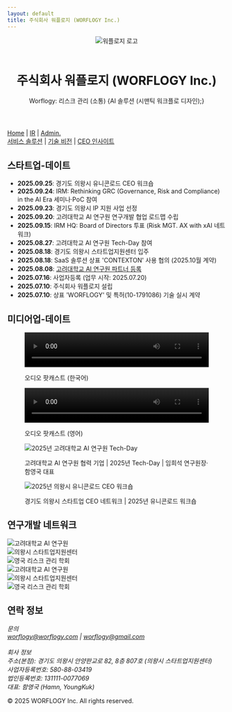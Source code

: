 ```yaml
---
layout: default
title: 주식회사 워플로지 (WORFLOGY Inc.)
---
```


<main>
  <header>
    <img src="{{ site.baseurl }}/assets/images/worflogy_logo.svg" alt="워플로지 로고" style="max-height: 60px; margin-bottom: 1.5em;">
    <h1>주식회사 워플로지 (WORFLOGY Inc.)</h1>
    <p>Worflogy: 리스크 관리 (소통) {AI 솔루션 (시맨틱 워크플로 디자인);}</p>
  </header>

  <nav>
    <a href="{{ site.baseurl }}/">Home</a> |
    <a href="#">IR</a> |
    <a href="https://docs.google.com/spreadsheets/d/1lVdA_YIePXFhofIH-OcDZaNUQbtxsbenwas8LmVE8uA/edit?usp=sharing" target="_blank">Admin.</a>
  </nav>

  <nav id="content-section">
    <a href="#" id="menu-solutionservice">서비스 솔루션</a> |
    <a href="#" id="menu-techvision">기술 비전</a> |
    <a href="#" id="menu-ceoinsight">CEO 인사이트</a>
  </nav>

  <article id="content-area"></article>

  <section id="notion-section">
    <h2>스타트업-데이트</h2>
    <div id="current-time"></div>
    <script src="{{ site.baseurl }}/timeSync.js"></script>
    <ul>
      <li><strong>2025.09.25</strong>: 경기도 의왕시 유니콘로드 CEO 워크숍</li>
      <li><strong>2025.09.24</strong>: IRM: Rethinking GRC (Governance, Risk and Compliance) in the AI Era 세미나·PoC 참여</li>
      <li><strong>2025.09.23</strong>: 경기도 의왕시 IP 지원 사업 선정</li>
      <li><strong>2025.09.20</strong>: 고려대학교 AI 연구원 연구개발 협업 로드맵 수립</li>
      <li><strong>2025.09.15</strong>: IRM HQ: Board of Directors 투표 (Risk MGT. AX with xAI 네트워크)</li>
      <li><strong>2025.08.27</strong>: 고려대학교 AI 연구원 Tech-Day 참여</li>
      <li><strong>2025.08.18</strong>: 경기도 의왕시 스타트업지원센터 입주</li>
      <li><strong>2025.08.18</strong>: SaaS 솔루션 상표 'CONTEXTON' 사용 협의 (2025.10월 계약)</li>
      <li><strong>2025.08.08</strong>: <a href="https://hiai.korea.ac.kr" target="_blank">고려대학교 AI 연구원 파트너 등록</a></li>
      <li><strong>2025.07.16</strong>: 사업자등록 (업무 시작: 2025.07.20)</li>
      <li><strong>2025.07.10</strong>: 주식회사 워플로지 설립</li>
      <li><strong>2025.07.10</strong>: 상표 'WORFLOGY' 및 특허(10-1791086) 기술 실시 계약</li>
    </ul>
  </section>

  <section id="media-section">
    <h2>미디어업-데이트</h2>
    <article>
      <figure>
        <video src="{{ site.baseurl }}/assets/audios/2025.09_Podcast_Korean.m4a" controls width="100%" height="80px"></video>
        <figcaption>
          <p>오디오 팟캐스트 (한국어)</p>
        </figcaption>
      </figure>
    </article>
    <article>
      <figure>
        <video src="{{ site.baseurl }}/assets/audios/2025.09_Podcast_English.m4a" controls width="100%" height="80px"></video>
        <figcaption>
          <p>오디오 팟캐스트 (영어)</p>
        </figcaption>
      </figure>
    </article>
    <article>
      <figure>
        <img src="{{ site.baseurl }}/assets/images/2025.08_KU_Tech-Day.jpg" alt="2025년 고려대학교 AI 연구원 Tech-Day">
        <figcaption>
          <p>고려대학교 AI 연구원 협력 기업 | 2025년 Tech-Day | 임희석 연구원장·함영국 대표</p>
        </figcaption>
      </figure>
    </article>
    <article>
      <figure>
        <img src="{{ site.baseurl }}/assets/images/2025.09_Unicorn_Workshop.jpg" alt="2025년 의왕시 유니콘로드 CEO 워크숍">
        <figcaption>
          <p>경기도 의왕시 스타트업 CEO 네트워크 | 2025년 유니콘로드 워크숍</p>
        </figcaption>
      </figure>
    </article>
  </section>

  <aside id="partners-section">
    <h2>연구개발 네트워크</h2>
    <div class="slider">
      <div class="slider-track">
        <div class="slide-item"><img src="{{ site.baseurl }}/assets/partners/KU_HiAI.png" alt="고려대학교 AI 연구원"></div>
        <div class="slide-item"><img src="{{ site.baseurl }}/assets/partners/UiWang_City.png" alt="의왕시 스타트업지원센터"></div>
        <div class="slide-item"><img src="{{ site.baseurl }}/assets/partners/IRM.png" alt="영국 리스크 관리 학회"></div>
        <div class="slide-item"><img src="{{ site.baseurl }}/assets/partners/KU_HiAI.png" alt="고려대학교 AI 연구원"></div>
        <div class="slide-item"><img src="{{ site.baseurl }}/assets/partners/UiWang_City.png" alt="의왕시 스타트업지원센터"></div>
        <div class="slide-item"><img src="{{ site.baseurl }}/assets/partners/IRM.png" alt="영국 리스크 관리 학회"></div>
      </div>
    </div>
  </aside>

<section id="contact">
    <h2>연락 정보</h2>
    <address>
        <p>
            문의<br>
            <a href="mailto:worflogy@worflogy.com">worflogy@worflogy.com</a> | <a href="mailto:worflogy@gmail.com">worflogy@gmail.com</a><br><br>
            회사 정보<br>
            주소(본점): 경기도 의왕시 안양판교로 82, 8층 807호 (의왕시 스타트업지원센터)<br>
            사업자등록번호: 580-88-03419<br>
            법인등록번호: 131111-0077069<br>
            대표: 함영국 (Hamn, YoungKuk)
        </p>
    </address>
</section>

  <footer>
      <p>&copy; 2025 WORFLOGY Inc. All rights reserved.</p>
  </footer>
</main>